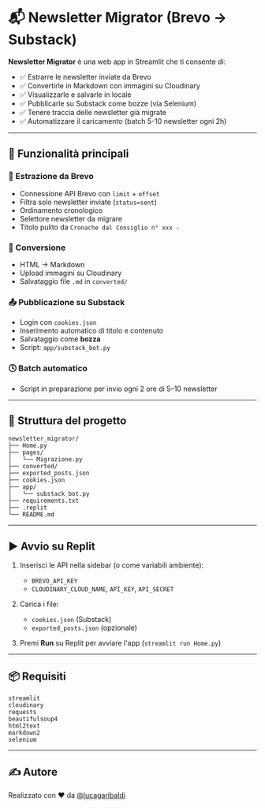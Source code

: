 # 📬 Newsletter Migrator (Brevo → Substack)

**Newsletter Migrator** è una web app in Streamlit che ti consente di:

- ✅ Estrarre le newsletter inviate da Brevo
- ✅ Convertirle in Markdown con immagini su Cloudinary
- ✅ Visualizzarle e salvarle in locale
- ✅ Pubblicarle su Substack come bozze (via Selenium)
- ✅ Tenere traccia delle newsletter già migrate
- ✅ Automatizzare il caricamento (batch 5-10 newsletter ogni 2h)

---

## 🚀 Funzionalità principali

### 🔄 Estrazione da Brevo
- Connessione API Brevo con `limit` + `offset`
- Filtra solo newsletter inviate (`status=sent`)
- Ordinamento cronologico
- Selettore newsletter da migrare
- Titolo pulito da `Cronache dal Consiglio n° xxx -`

### 📄 Conversione
- HTML → Markdown
- Upload immagini su Cloudinary
- Salvataggio file `.md` in `converted/`

### 📤 Pubblicazione su Substack
- Login con `cookies.json`
- Inserimento automatico di titolo e contenuto
- Salvataggio come **bozza**
- Script: `app/substack_bot.py`

### 🕓 Batch automatico
- Script in preparazione per invio ogni 2 ore di 5–10 newsletter

---

## 📁 Struttura del progetto

```
newsletter_migrator/
├── Home.py
├── pages/
│   └── Migrazione.py
├── converted/
├── exported_posts.json
├── cookies.json
├── app/
│   └── substack_bot.py
├── requirements.txt
├── .replit
└── README.md
```

---

## ▶️ Avvio su Replit

1. Inserisci le API nella sidebar (o come variabili ambiente):
   - `BREVO_API_KEY`
   - `CLOUDINARY_CLOUD_NAME`, `API_KEY`, `API_SECRET`

2. Carica i file:
   - `cookies.json` (Substack)
   - `exported_posts.json` (opzionale)

3. Premi **Run** su Replit per avviare l'app (`streamlit run Home.py`)

---

## 📦 Requisiti
```
streamlit
cloudinary
requests
beautifulsoup4
html2text
markdown2
selenium
```

---

## ✍️ Autore
Realizzato con ❤️ da [@lucagaribaldi](https://github.com/lucagaribaldi)